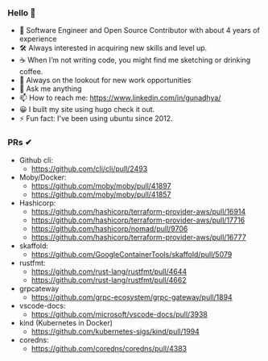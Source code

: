 ### Hello 👋

- 🧠 Software Engineer and Open Source Contributor with about 4 years of experience
- 🛠️ Always interested in acquiring new skills and level up.
- ☕ When I’m not writing code, you might find me sketching or drinking coffee.
- 👀 Always on the lookout for new work opportunities
- 💬 Ask me anything
- 📫 How to reach me: https://www.linkedin.com/in/gunadhya/
- 😀 I built my site using hugo check it out.
- ⚡ Fun fact: I've been using ubuntu since 2012.

### PRs ✔

- Github cli:
  - https://github.com/cli/cli/pull/2493 
- Moby/Docker:
  - https://github.com/moby/moby/pull/41897 
  - https://github.com/moby/moby/pull/41857
- Hashicorp:
  - https://github.com/hashicorp/terraform-provider-aws/pull/16914
  - https://github.com/hashicorp/terraform-provider-aws/pull/17716
  - https://github.com/hashicorp/nomad/pull/9706
  - https://github.com/hashicorp/terraform-provider-aws/pull/16777
- skaffold:
  - https://github.com/GoogleContainerTools/skaffold/pull/5079
- rustfmt:
  - https://github.com/rust-lang/rustfmt/pull/4644
  - https://github.com/rust-lang/rustfmt/pull/4662
- grpcateway
  - https://github.com/grpc-ecosystem/grpc-gateway/pull/1894
- vscode-docs:
  - https://github.com/microsoft/vscode-docs/pull/3938
- kind (Kubernetes in Docker)
  - https://github.com/kubernetes-sigs/kind/pull/1994
- coredns:
  - https://github.com/coredns/coredns/pull/4383


<!--
**gunadhya/gunadhya** is a ✨ _special_ ✨ repository because its `README.md` (this file) appears on your GitHub profile.

Here are some ideas to get you started:

- 🔭 I’m currently looking for work.
- 🌱 I’m currently learning kubernetes
- 👯 I’m looking to collaborate on go
- 🤔 I’m looking for help with ...
- 💬 Ask me about ...
- 📫 How to reach me: ...
- 😄 Pronouns: ...
- ⚡ Fun fact: ...
-->
